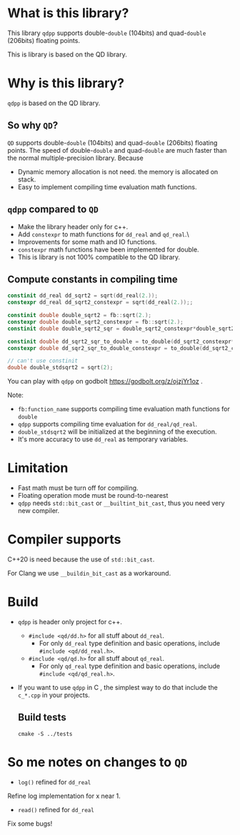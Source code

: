 

# What is this library?

This library `qdpp` supports double-`double` (104bits) and quad-`double` (206bits) floating points.

This is library  is based on the QD library.

# Why is this library?

`qdpp` is based on the QD library. 

## So why `QD`?

`QD` supports double-`double` (104bits) and quad-`double` (206bits) floating points. The speed of double-`double` and quad-`double` are much faster than the normal multiple-precision library. Because

* Dynamic memory allocation is not need. the memory is allocated on stack.
* Easy to implement compiling time evaluation math functions.

## `qdpp` compared to `QD`

* Make the library header only for c++.
* Add `constexpr`  to math functions for `dd_real` and `qd_real`.\
* Improvements for some math and IO functions.
* `constexpr` math functions have been implemented for double.
* This is library is not 100% compatible to the QD library.

## Compute constants in compiling time
```c++
constinit dd_real dd_sqrt2 = sqrt(dd_real(2.));
constexpr dd_real dd_sqrt2_constexpr = sqrt(dd_real(2.));;

constinit double double_sqrt2 = fb::sqrt(2.);
constexpr double double_sqrt2_constexpr = fb::sqrt(2.);
constinit double double_sqrt2_sqr = double_sqrt2_constexpr*double_sqrt2_constexpr;

constinit double dd_sqrt2_sqr_to_double = to_double(dd_sqrt2_constexpr*dd_sqrt2_constexpr);
constexpr double dd_sqr2_sqr_to_double_constexpr = to_double(dd_sqrt2_constexpr*dd_sqrt2_constexpr);

// can't use constinit
double double_stdsqrt2 = sqrt(2);
```

You can play with `qdpp` on godbolt https://godbolt.org/z/ojzjYr1oz .

Note:

* `fb:function_name` supports compiling time evaluation math functions for `double`
* `qdpp` supports compiling time evaluation for `dd_real/qd_real`.
* `double_stdsqrt2` will be initialized at the beginning of the execution.
* It's more accuracy  to use `dd_real` as temporary variables.

# Limitation

* Fast math must be turn off for compiling.
* Floating operation mode must be round-to-nearest
* `qdpp` needs `std::bit_cast` or `__builtint_bit_cast`, thus you need very new compiler.

# Compiler supports

C++20 is need because the use of `std::bit_cast`.

For Clang we use `__buildin_bit_cast` as a workaround.

# Build

* `qdpp` is header only project for c++. 
  * `#include <qd/dd.h>` for all stuff about `dd_real`.
    * For only `dd_real` type definition and basic operations, include `#include <qd/dd_real.h>`.
  * `#include <qd/qd.h>` for all stuff about `qd_real`.
    * For only `qd_real` type definition and basic operations, include `#include <qd/qd_real.h>`.

* If you want to use `qdpp` in C , the simplest way to do that include the `c_*.cpp` in your projects.

  ## Build tests

  `cmake -S ../tests`

# So me notes on changes to `QD`

* `log()` refined for `dd_real`

Refine log implementation for x near 1.

* `read()` refined for `dd_real`

Fix some bugs!
